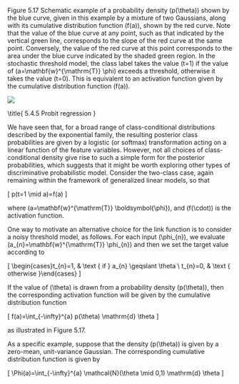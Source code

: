 Figure 5.17 Schematic example of a probability density \(p(\theta)\) shown by the blue curve, given in this example by a mixture of two Gaussians, along with its cumulative distribution function \(f(a)\), shown by the red curve. Note that the value of the blue curve at any point, such as that indicated by the vertical green line, corresponds to the slope of the red curve at the same point. Conversely, the value of the red curve at this point corresponds to the area under the blue curve indicated by the shaded green region. In the stochastic threshold model, the class label takes the value \(t=1\) if the value of \(a=\mathbf{w}^{\mathrm{T}} \phi\) exceeds a threshold, otherwise it takes the value \(t=0\). This is equivalent to an activation function given by the cumulative distribution function \(f(a)\).

![](https://cdn.mathpix.com/cropped/2024_05_26_5640d2959c04ab9cdc5eg-1.jpg?height=503&width=654&top_left_y=230&top_left_x=948)

\title{
5.4.5 Probit regression
}

We have seen that, for a broad range of class-conditional distributions described by the exponential family, the resulting posterior class probabilities are given by a logistic (or softmax) transformation acting on a linear function of the feature variables. However, not all choices of class-conditional density give rise to such a simple form for the posterior probabilities, which suggests that it might be worth exploring other types of discriminative probabilistic model. Consider the two-class case, again remaining within the framework of generalized linear models, so that

\[
p(t=1 \mid a)=f(a)
\]

where \(a=\mathbf{w}^{\mathrm{T}} \boldsymbol{\phi}\), and \(f(\cdot)\) is the activation function.

One way to motivate an alternative choice for the link function is to consider a noisy threshold model, as follows. For each input \(\phi_{n}\), we evaluate \(a_{n}=\mathbf{w}^{\mathrm{T}} \phi_{n}\) and then we set the target value according to

\[
\begin{cases}t_{n}=1, & \text { if } a_{n} \geqslant \theta \\ t_{n}=0, & \text { otherwise }\end{cases}
\]

If the value of \(\theta\) is drawn from a probability density \(p(\theta)\), then the corresponding activation function will be given by the cumulative distribution function

\[
f(a)=\int_{-\infty}^{a} p(\theta) \mathrm{d} \theta
\]

as illustrated in Figure 5.17.

As a specific example, suppose that the density \(p(\theta)\) is given by a zero-mean, unit-variance Gaussian. The corresponding cumulative distribution function is given by

\[
\Phi(a)=\int_{-\infty}^{a} \mathcal{N}(\theta \mid 0,1) \mathrm{d} \theta
\]